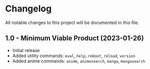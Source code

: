 # Changelog
All notable changes to this project will be documented in this file.

## 1.0 - Minimum Viable Product (2023-01-26)
- Initial release
- Added utility commands: `eval`, `help`, `reboot`, `reload`, `version`
- Added anime commands: `anime`, `animesearch`, `manga`, `mangasearch`